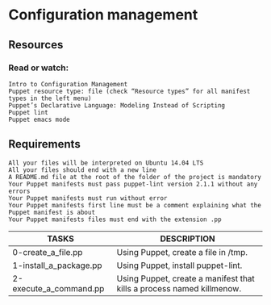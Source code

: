 # Configuration management

## Resources

### Read or watch:


    Intro to Configuration Management
    Puppet resource type: file (check “Resource types” for all manifest types in the left menu)
    Puppet’s Declarative Language: Modeling Instead of Scripting
    Puppet lint
    Puppet emacs mode

## Requirements


    All your files will be interpreted on Ubuntu 14.04 LTS
    All your files should end with a new line
    A README.md file at the root of the folder of the project is mandatory
    Your Puppet manifests must pass puppet-lint version 2.1.1 without any errors
    Your Puppet manifests must run without error
    Your Puppet manifests first line must be a comment explaining what the Puppet manifest is about
    Your Puppet manifests files must end with the extension .pp


| TASKS | DESCRIPTION |
| ------- | --------- |
| 0-create_a_file.pp | Using Puppet, create a file in /tmp. |
| 1-install_a_package.pp | Using Puppet, install puppet-lint. |
| 2-execute_a_command.pp | Using Puppet, create a manifest that kills a process named killmenow.|